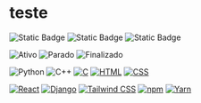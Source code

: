 # teste

![Static Badge](https://img.shields.io/badge/%E2%9C%94%EF%B8%8F-Ativo-green?logoColor=green&labelColor=green)
![Static Badge](https://img.shields.io/badge/%E2%8F%B8%EF%B8%8F-Parado-gray)
![Static Badge](https://img.shields.io/badge/%E2%8F%B2%EF%B8%8F-Finalizado-05DDFB?labelColor=05DDFB)

![Ativo](https://img.shields.io/badge/Ativo-green)
![Parado](https://img.shields.io/badge/Parado-gray)
![Finalizado](https://img.shields.io/badge/Finalizado-blue)

![Python](https://img.shields.io/badge/Python-blue?style=for-the-badge&logo=python&logoColor=white)
![C++](https://img.shields.io/badge/c++-DD0031.svg?style=for-the-badge&logo=c%2B%2B&logoColor=white)
[![C](https://img.shields.io/badge/C-A8B9CC.svg?style=for-the-badge&logo=c&logoColor=white)](https://en.wikipedia.org/wiki/C_(programming_language))
[![HTML](https://img.shields.io/badge/HTML-E34F26.svg?style=for-the-badge&logo=html5&logoColor=white)](https://developer.mozilla.org/en-US/docs/Web/HTML)
[![CSS](https://img.shields.io/badge/CSS-1572B6.svg?style=for-the-badge&logo=css3&logoColor=white)](https://developer.mozilla.org/en-US/docs/Web/CSS)

[![React](https://img.shields.io/badge/React-61DAFB.svg?style=for-the-badge&logo=react&logoColor=white)](https://reactjs.org/)
[![Django](https://img.shields.io/badge/Django-092E20.svg?style=for-the-badge&logo=django&logoColor=white)](https://www.djangoproject.com/)
[![Tailwind CSS](https://img.shields.io/badge/Tailwind_CSS-38B2AC.svg?style=for-the-badge&logo=tailwind-css&logoColor=white)](https://tailwindcss.com/)
[![npm](https://img.shields.io/badge/npm-CB3837.svg?style=for-the-badge&logo=npm&logoColor=white)](https://www.npmjs.com/)
[![Yarn](https://img.shields.io/badge/Yarn-2C8EBB.svg?style=for-the-badge&logo=yarn&logoColor=white)](https://yarnpkg.com/)

